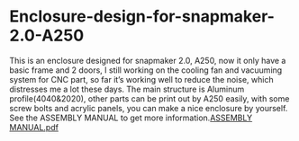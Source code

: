 # Enclosure-design-for-snapmaker-2.0-A250
This is an enclosure designed for snapmaker 2.0, A250, now it only have a basic frame and 2 doors, I still working on the cooling fan and vacuuming system for CNC part, so far it’s working well to reduce the noise, which distresses me a lot these days.
The main structure is Aluminum profile(4040&2020), other parts can be print out by A250 easily, with some screw bolts and acrylic panels, you can make a nice enclosure by yourself.
See the ASSEMBLY MANUAL to get more information.[ASSEMBLY MANUAL.pdf](https://github.com/wuguigui/Enclosure-design-for-snapmaker-2.0-A250/files/6136687/ASSEMBLY.MANUAL.pdf)
